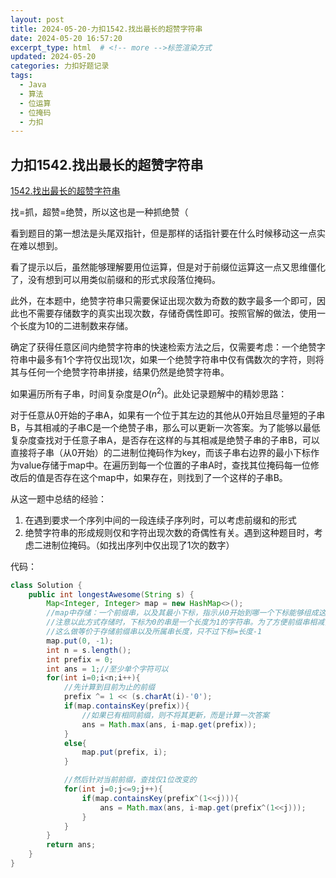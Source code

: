 ```yaml
---
layout: post
title: 2024-05-20-力扣1542.找出最长的超赞字符串
date: 2024-05-20 16:57:20
excerpt_type: html  # <!-- more -->标签渲染方式
updated: 2024-05-20
categories: 力扣好题记录
tags:
  - Java
  - 算法
  - 位运算
  - 位掩码
  - 力扣
---
```


## 力扣1542.找出最长的超赞字符串

[1542.找出最长的超赞字符串](https://leetcode.cn/problems/find-longest-awesome-substring/description/?envType=daily-question&envId=2024-05-20)

找=抓，超赞=绝赞，所以这也是一种抓绝赞（

<!-- more -->

看到题目的第一想法是头尾双指针，但是那样的话指针要在什么时候移动这一点实在难以想到。

看了提示以后，虽然能够理解要用位运算，但是对于前缀位运算这一点又思维僵化了，没有想到可以用类似前缀和的形式求段落位掩码。

此外，在本题中，绝赞字符串只需要保证出现次数为奇数的数字最多一个即可，因此也不需要存储数字的真实出现次数，存储奇偶性即可。按照官解的做法，使用一个长度为10的二进制数来存储。

确定了获得任意区间内绝赞字符串的快速检索方法之后，仅需要考虑：一个绝赞字符串中最多有1个字符仅出现1次，如果一个绝赞字符串中仅有偶数次的字符，则将其与任何一个绝赞字符串拼接，结果仍然是绝赞字符串。

如果遍历所有子串，时间复杂度是$O(n^2)$。此处记录题解中的精妙思路：

对于任意从0开始的子串A，如果有一个位于其左边的其他从0开始且尽量短的子串B，与其相减的子串C是一个绝赞子串，那么可以更新一次答案。为了能够以最低复杂度查找对于任意子串A，是否存在这样的与其相减是绝赞子串的子串B，可以直接将子串（从0开始）的二进制位掩码作为key，而该子串右边界的最小下标作为value存储于map中。在遍历到每一个位置的子串A时，查找其位掩码每一位修改后的值是否存在这个map中，如果存在，则找到了一个这样的子串B。

从这一题中总结的经验：

1. 在遇到要求一个序列中间的一段连续子序列时，可以考虑前缀和的形式
2. 绝赞字符串的形成规则仅和字符出现次数的奇偶性有关。遇到这种题目时，考虑二进制位掩码。（如找出序列中仅出现了1次的数字）

代码：

```java
class Solution {
    public int longestAwesome(String s) {
        Map<Integer, Integer> map = new HashMap<>();
        //map中存储：一个前缀串，以及其最小下标，指示从0开始到哪一个下标能够组成这个前缀串
        //注意以此方式存储时，下标为0的串是一个长度为1的字符串。为了方便前缀串相减，额外插入(0, -1)
        //这么做等价于存储前缀串以及所属串长度，只不过下标=长度-1
        map.put(0, -1);
        int n = s.length();
        int prefix = 0;
        int ans = 1;//至少单个字符可以
        for(int i=0;i<n;i++){
            //先计算到目前为止的前缀
            prefix ^= 1 << (s.charAt(i)-'0');
            if(map.containsKey(prefix)){
                //如果已有相同前缀，则不将其更新，而是计算一次答案
                ans = Math.max(ans, i-map.get(prefix));
            }
            else{
                map.put(prefix, i);
            }

            //然后针对当前前缀，查找仅1位改变的
            for(int j=0;j<=9;j++){
                if(map.containsKey(prefix^(1<<j))){
                    ans = Math.max(ans, i-map.get(prefix^(1<<j)));
                }
            }
        }
        return ans;
    }
}
```
